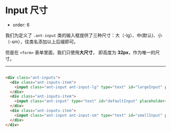 # Input 尺寸

- order: 6

我们为定义了 `.ant-input` 类的输入框提供了三种尺寸：大（-lg）、中(默认)、小（-sm），往类名添加以上后缀即可。

但是在 `<form>` 表单里面，我们只使用**大尺寸**， 即高度为 **32px**，作为唯一的尺寸。

---

````html

<div class="ant-inputs">
  <div class="ant-inputs-item">
    <input class="ant-input ant-input-lg" type="text" id="largeInput" placeholder="大尺寸"/>
  </div>
  <div class="ant-inputs-item">
    <input class="ant-input" type="text" id="defaultInput" placeholder="默认尺寸"/>
  </div>
  <div class="ant-inputs-item">
    <input class="ant-input ant-input-sm" type="text" id="smallInput" placeholder="小尺寸"/>
  </div>
</div>

````
